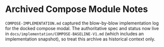 # Archived Compose Module Notes

`COMPOSE-IMPLEMENTATION.md` captured the blow-by-blow implementation log for the docked compose modal. The authoritative spec and status now live in `docs/implementation/COMPOSE-BASELINE-V1.md` (which includes an implementation snapshot), so treat this archive as historical context only.
